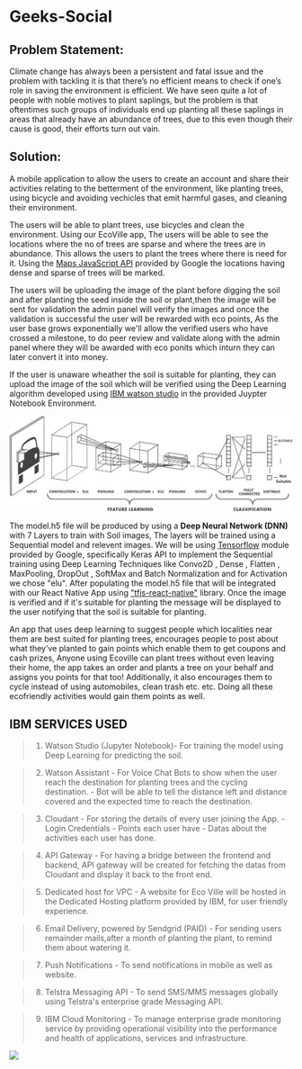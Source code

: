 # Geeks-Social

## Problem Statement:

Climate change has always been a persistent and fatal issue and the problem with tackling it is that there’s no efficient means to check if one’s role in saving the environment is efficient. We have seen quite a lot of people with noble motives to plant saplings, but the problem is that oftentimes such groups of individuals end up planting all these saplings in areas that already have an abundance of trees, due to this even though their cause is good, their efforts turn out vain.

## Solution:

A mobile application to allow the users to create an account and share their activities relating to the betterment of the environment, like planting trees, using bicycle and avoiding vechicles that emit harmful gases, and cleaning their environment.

The users will be able to plant trees, use bicycles and clean the environment. Using our EcoVille app, The users will be able to see the locations where the no of trees are sparse and where the trees are in abundance. This allows the users to plant the trees where there is need for it. Using the [Maps JavaScript API](https://developers.google.com/maps/documentation/javascript/maptypes) provided by Google the locations having dense and sparse of trees will be marked.

The users will be uploading the image of the plant before digging the soil and after planting the seed inside the soil or plant,then the image will be sent for validation the admin panel will verify the images and once the validation is successful the user will be rewarded with eco points, As the user base grows exponentially we'll allow the verified users who have crossed a milestone, to do peer review and validate along with the admin panel where they will be awarded with eco ponits which inturn they can later convert it into money.

If the user is unaware wheather the soil is suitable for planting, they can upload the image of the soil which will be verified using the Deep Learning algorithm developed using [IBM watson studio](https://www.ibm.com/in-en/cloud/watson-studio) in the provided Juypter Notebook Environment.

<img src="https://raw.githubusercontent.com/Harshithaa-G/Geeks-Social/main/DNN.jpg"/>

The model.h5 file will be produced by using a **Deep Neural Network (DNN)** with 7 Layers to train with Soil images, The layers will be trained using a Sequential model and relevent images. We will be using [Tensorflow](https://www.tensorflow.org/) module provided by Google, specifically Keras API to implement the Sequential training using Deep Learning Techniques like Convo2D , Dense , Flatten , MaxPooling, DropOut , SoftMax and Batch Normalization and for Activation we chose "elu".
After populating the model.h5 file that will be integrated with our React Native App using ["tfjs-react-native"](https://www.npmjs.com/package/@tensorflow/tfjs-react-native) library. Once the image is verified and if it's suitable for planting the message will be displayed to the user notifying that the soil is suitable for planting.



An app that uses deep learning to suggest people which localities near them are best suited for planting trees, encourages people to post about what they’ve planted to gain points which enable them to get coupons and cash prizes, Anyone using Ecoville can plant trees without even leaving their home, the app takes an order and plants a tree on your behalf and assigns you points for that too! Additionally, it also encourages them to cycle instead of using automobiles, clean trash etc. etc. Doing all these ecofriendly activities would gain them points as well.

## IBM SERVICES USED

>1. Watson Studio (Jupyter Notebook)- For training the model using Deep Learning for predicting the soil.

>2. Watson Assistant - For Voice Chat Bots to show when the user reach the destination for planting trees and the cycling destination.
    - Bot will be able to tell the distance left and distance covered and the expected time to reach the destination.

>3. Cloudant - For storing the details of every user joining the App.
    - Login Credentials
    - Points each user have
     - Datas about the activities each user has done.

>4. API Gateway - For having a bridge between the frontend and backend, API gateway will be created for fetching the datas from Cloudant and display it back to the front end.

>5. Dedicated host for VPC - A website for Eco Ville will be hosted in the Dedicated Hosting platform provided by IBM, for user friendly experience. 

>6. Email Delivery, powered by Sendgrid (PAID) - For sending users remainder mails,after a month of planting the plant, to remind them about watering it.

>7. Push Notifications - To send notifications in mobile as well as website.

>8. Telstra Messaging API -  To send SMS/MMS messages globally using Telstra's enterprise grade Messaging API.

>9. IBM Cloud Monitoring - To  manage enterprise grade monitoring service by providing operational visibility into the performance and health of applications, services and infrastructure.

<img src="https://raw.githubusercontent.com/Harshithaa-G/Geeks-Social/main/Web%201920%20%E2%80%93%201.png" />


